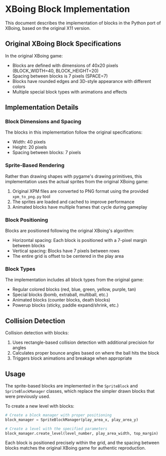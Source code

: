 # XBoing Block Implementation

This document describes the implementation of blocks in the Python port of XBoing, based on the original X11 version.

## Original XBoing Block Specifications

In the original XBoing game:

- Blocks are defined with dimensions of 40x20 pixels (BLOCK_WIDTH=40, BLOCK_HEIGHT=20)
- Spacing between blocks is 7 pixels (SPACE=7)
- Blocks have rounded edges and 3D-style appearance with different colors
- Multiple special block types with animations and effects

## Implementation Details

### Block Dimensions and Spacing

The blocks in this implementation follow the original specifications:
- Width: 40 pixels
- Height: 20 pixels
- Spacing between blocks: 7 pixels

### Sprite-Based Rendering

Rather than drawing shapes with pygame's drawing primitives, this implementation uses the actual sprites from the original XBoing game:

1. Original XPM files are converted to PNG format using the provided `xpm_to_png.py` tool
2. The sprites are loaded and cached to improve performance
3. Animated blocks have multiple frames that cycle during gameplay

### Block Positioning

Blocks are positioned following the original XBoing's algorithm:
- Horizontal spacing: Each block is positioned with a 7-pixel margin between blocks
- Vertical spacing: Blocks have 7 pixels between rows
- The entire grid is offset to be centered in the play area

### Block Types

The implementation includes all block types from the original game:
- Regular colored blocks (red, blue, green, yellow, purple, tan)
- Special blocks (bomb, extraball, multiball, etc.)
- Animated blocks (counter blocks, death blocks)
- Powerup blocks (sticky, paddle expand/shrink, etc.)

## Collision Detection

Collision detection with blocks:
1. Uses rectangle-based collision detection with additional precision for angles
2. Calculates proper bounce angles based on where the ball hits the block
3. Triggers block animations and breakage when appropriate

## Usage

The sprite-based blocks are implemented in the `SpriteBlock` and `SpriteBlockManager` classes, which replace the simpler drawn blocks that were previously used. 

To create a new level with blocks:

```python
# Create a block manager with proper positioning
block_manager = SpriteBlockManager(play_area_x, play_area_y)

# Create a level with the specified parameters
block_manager.create_level(level_number, play_area_width, top_margin)
```

Each block is positioned precisely within the grid, and the spacing between blocks matches the original XBoing game for authentic reproduction.